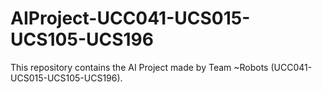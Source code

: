 # AIProject-UCC041-UCS015-UCS105-UCS196
This repository contains the AI Project made by Team ~Robots (UCC041-UCS015-UCS105-UCS196).
